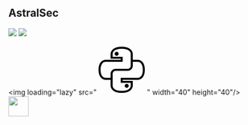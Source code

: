 
## AstralSec

<div>
<a href="https://youtube.com/@AstralSec_Haxor?si=iVQrelNkyomCPRNR" target="_blank"><img loading="lazy" src="https://img.shields.io/badge/YouTube-FF0000?style=for-the-badge&logo=youtube&logoColor=white" target="_blank"></a>
<a href="https://medium.com/AstralSecHaxor" target="_blank"><img loading="lazy" src="https://img.shields.io/badge/Medium-12100E?style=for-the-badge&logo=medium&logoColor=white" target="_blank"></a>
</div>

<img loading="lazy" src="<svg xmlns="http://www.w3.org/2000/svg" x="0px" y="0px" width="100" height="100" viewBox="0 0 50 50">
<path d="M 25 2 C 20.94188 2 18.198605 2.9658493 16.449219 4.3710938 C 14.699833 5.7763381 14 7.5940538 14 9.0996094 L 14 14 L 24 14 L 24 15 L 9.0996094 15 C 7.2700395 15 5.4173831 15.805112 4.1015625 17.482422 C 2.7857419 19.159732 2 21.64375 2 25 C 2 28.35625 2.7857419 30.840268 4.1015625 32.517578 C 5.4173831 34.194888 7.2700395 35 9.0996094 35 L 14 35 L 14 40.900391 C 14 42.405946 14.699833 44.223662 16.449219 45.628906 C 18.198605 47.034151 20.94188 48 25 48 C 29.05812 48 31.801395 47.034151 33.550781 45.628906 C 35.300167 44.223662 36 42.405946 36 40.900391 L 36 36 L 26 36 L 26 35 L 40.900391 35 C 42.729961 35 44.582617 34.194888 45.898438 32.517578 C 47.214258 30.840268 48 28.35625 48 25 C 48 21.64375 47.214258 19.159732 45.898438 17.482422 C 44.582617 15.805112 42.729961 15 40.900391 15 L 36 15 L 36 9.0996094 C 36 7.556276 35.299913 5.7238872 33.546875 4.3300781 C 31.793837 2.936269 29.053846 2 25 2 z M 25 4 C 28.746154 4 31.005773 4.8633404 32.302734 5.8945312 C 33.599696 6.9257221 34 8.1429427 34 9.0996094 L 34 15 L 34 21 C 34 22.447727 32.96946 23.659304 31.603516 23.939453 C 31.408381 23.979474 31.206818 24 31 24 L 19 24 C 16.254545 24 14 26.254545 14 29 L 14 33 L 9.0996094 33 C 7.8291793 33 6.6330075 32.505893 5.6738281 31.283203 C 4.7146488 30.060513 4 28.04375 4 25 C 4 21.95625 4.7146488 19.939487 5.6738281 18.716797 C 6.6330075 17.494107 7.8291793 17 9.0996094 17 L 26 17 L 26 12 L 16 12 L 16 9.0996094 C 16 8.2051649 16.400558 6.974443 17.701172 5.9296875 C 19.001786 4.884932 21.25812 4 25 4 z M 20 7 C 18.9 7 18 7.9 18 9 C 18 10.1 18.9 11 20 11 C 21.1 11 22 10.1 22 9 C 22 7.9 21.1 7 20 7 z M 36 17 L 40.900391 17 C 42.170821 17 43.366993 17.494107 44.326172 18.716797 C 45.285351 19.939487 46 21.95625 46 25 C 46 28.04375 45.285351 30.060513 44.326172 31.283203 C 43.366993 32.505893 42.170821 33 40.900391 33 L 24 33 L 24 38 L 34 38 L 34 40.900391 C 34 41.794835 33.599442 43.025557 32.298828 44.070312 C 30.998214 45.115068 28.74188 46 25 46 C 21.25812 46 19.001786 45.115068 17.701172 44.070312 C 16.400558 43.025557 16 41.794835 16 40.900391 L 16 29 C 16 28.793182 16.020526 28.591619 16.060547 28.396484 C 16.340696 27.03054 17.552273 26 19 26 L 31 26 C 31.171591 26 31.340487 25.991792 31.507812 25.974609 C 34.017689 25.716864 36 23.573864 36 21 L 36 17 z M 30 39 C 28.9 39 28 39.9 28 41 C 28 42.1 28.9 43 30 43 C 31.1 43 32 42.1 32 41 C 32 39.9 31.1 39 30 39 z"></path>
</svg>" width="40" height="40"/> <img loading="lazy" src="https://cdn.jsdelivr.net/gh/devicons/devicon/icons/linux/linux-original.svg" width="40" height="40"/>

